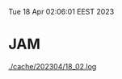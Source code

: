 Tue 18 Apr 02:06:01 EEST 2023
# JAM
<a href='./cache/202304/18_02.log'>./cache/202304/18_02.log</a>
